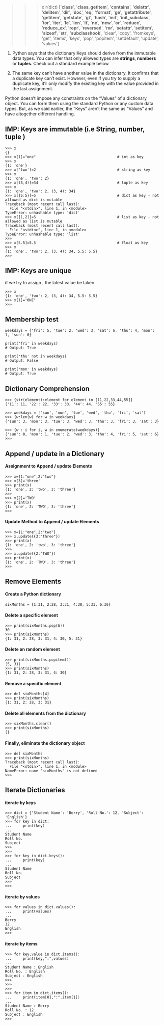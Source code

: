 
>>> dir(dict)
['__class__', '__class_getitem__', '__contains__', '__delattr__', '__delitem__', '__dir__', '__doc__', '__eq__', '__format__', '__ge__', '__getattribute__', '__getitem__', '__getstate__', '__gt__', '__hash__', '__init__', '__init_subclass__', '__ior__', '__iter__', '__le__', '__len__', '__lt__', '__ne__', '__new__', '__or__', '__reduce__', '__reduce_ex__', '__repr__', '__reversed__', '__ror__', '__setattr__', '__setitem__', '__sizeof__', '__str__', '__subclasshook__', 'clear', 'copy', 'fromkeys', 'get', 'items', 'keys', 'pop', 'popitem', 'setdefault', 'update', 'values']
>>>

1. Python says that the dictionary Keys should derive from the immutable data types. You can infer that only allowed types are **strings**, **numbers** or **tuples**. Check out a standard example below.

2. The same key can’t have another value in the dictionary. It confirms that a duplicate key can’t exist. However, even if you try to supply a duplicate key, it’ll only modify the existing key with the value provided in the last assignment.

Python doesn’t impose any constraints on the “Values” of a dictionary object. You can form them using the standard Python or any custom data types. But, as we said earlier, the “Keys” aren’t the same as “Values” and have altogether different handling.

## IMP: Keys are immutable (i.e String, number, tuple )

    >>> x
    {}
    >>> x[1]="one"                                     # int as key
    >>> x
    {1: 'one'}
    >>> x['two']=2                                     # string as key
    >>> x
    {1: 'one', 'two': 2}
    >>> x[(3,4)]=34                                    # tuple as key
    >>> x
    {1: 'one', 'two': 2, (3, 4): 34}
    >>> x[{5:5}]=5                                     # dict as key - not allowed as dict is mutable
    Traceback (most recent call last):
      File "<stdin>", line 1, in <module>
    TypeError: unhashable type: 'dict'
    >>> x[[1,2]]=5                                     # list as key - not allowed as list is mutable
    Traceback (most recent call last):
      File "<stdin>", line 1, in <module>
    TypeError: unhashable type: 'list'
    >>>
    >>> x[5.5]=5.5                                     # float as key
    >>> x
    {1: 'one', 'two': 2, (3, 4): 34, 5.5: 5.5}
    >>>

## IMP: Keys are unique

if we try to assign , the latest value be taken

    >>> x
    {1: 'one', 'two': 2, (3, 4): 34, 5.5: 5.5}
    >>> x[1]='ONE'
    >>>

## Membership test

    weekdays = {'fri': 5, 'tue': 2, 'wed': 3, 'sat': 6, 'thu': 4, 'mon': 1, 'sun': 0}
    
    print('fri' in weekdays)
    # Output: True
    
    print('thu' not in weekdays)
    # Output: False
    
    print('mon' in weekdays)
    # Output: True
    
## Dictionary Comprehension

    >>> {str(element):element for element in [11,22,33,44,55]}
    {'11': 11, '22': 22, '33': 33, '44': 44, '55': 55}
    
    >>> weekdays = ['sun', 'mon', 'tue', 'wed', 'thu', 'fri', 'sat']
    >>> {w:len(w) for w in weekdays}
    {'sun': 3, 'mon': 3, 'tue': 3, 'wed': 3, 'thu': 3, 'fri': 3, 'sat': 3}
    
    >>> {w : i for i, w in enumerate(weekdays)}
    {'sun': 0, 'mon': 1, 'tue': 2, 'wed': 3, 'thu': 4, 'fri': 5, 'sat': 6}
    >>>
    
## Append / update in a Dictionary

#### Assignment to Append / update Elements

    >>> x={1:"one",2:"two"}
    >>> x[3]='three'
    >>> print(x)
    {1: 'one', 2: 'two', 3: 'three'}
    >>>
    >>> x[2]='TWO'
    >>> print(x)
    {1: 'one', 2: 'TWO', 3: 'three'}
    >>>

#### Update Method to Append / update Elements

    >>> x={1:"one",2:"two"}
    >>> x.update({3:"three"})
    >>> print(x)
    {1: 'one', 2: 'two', 3: 'three'}
    >>>
    >>> x.update({2:"TWO"})
    >>> print(x)
    {1: 'one', 2: 'TWO', 3: 'three'}
    >>>
    
## Remove Elements
 
#### Create a Python dictionary
    sixMonths = {1:31, 2:28, 3:31, 4:30, 5:31, 6:30}

#### Delete a specific element
    >>> print(sixMonths.pop(6))
    30
    >>> print(sixMonths)
    {1: 31, 2: 28, 3: 31, 4: 30, 5: 31}

#### Delete an random element
    >>> print(sixMonths.popitem())
    (5, 31)
    >>> print(sixMonths)
    {1: 31, 2: 28, 3: 31, 4: 30}

#### Remove a specific element
    >>> del sixMonths[4]
    >>> print(sixMonths)
    {1: 31, 2: 28, 3: 31}

#### Delete all elements from the dictionary
    >>> sixMonths.clear()
    >>> print(sixMonths)
    {}

#### Finally, eliminate the dictionary object
    >>> del sixMonths
    >>> print(sixMonths)
    Traceback (most recent call last):
      File "<stdin>", line 1, in <module>
    NameError: name 'sixMonths' is not defined
    >>>

## Iterate Dictionaries

#### iterate by keys

    >>> dict = {'Student Name': 'Berry', 'Roll No.': 12, 'Subject': 'English'}
    >>> for key in dict:
    ...     print(key)
    ...
    Student Name
    Roll No.
    Subject
    >>>
    >>>
    >>> for key in dict.keys():
    ...     print(key)
    ...
    Student Name
    Roll No.
    Subject
    >>>
    >>>

#### iterate by values

    >>> for values in dict.values():
    ...     print(values)
    ...
    Berry
    12
    English
    >>>

#### iterate by items

    >>> for key,value in dict.items():
    ...     print(key,":",values)
    ...
    Student Name : English
    Roll No. : English
    Subject : English
    >>>
    >>>
    >>>
    >>> for item in dict.items():
    ...     print(item[0],":",item[1])
    ...
    Student Name : Berry
    Roll No. : 12
    Subject : English
    >>>
